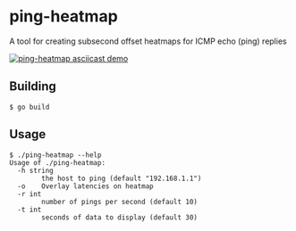 # ping-heatmap

A tool for creating subsecond offset heatmaps for ICMP echo (ping) replies

[![ping-heatmap asciicast demo](https://asciinema.org/a/381549.svg)](https://asciinema.org/a/381549)

## Building

```
$ go build
```

## Usage

```
$ ./ping-heatmap --help
Usage of ./ping-heatmap:
  -h string
    	the host to ping (default "192.168.1.1")
  -o	Overlay latencies on heatmap
  -r int
    	number of pings per second (default 10)
  -t int
    	seconds of data to display (default 30)
```

